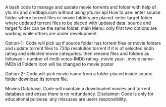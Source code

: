 A bash code to manage and update movie torrents and folder with help of yts.mx and omdbapi.com without using yts.mx api
How to use: 
enter source folder where torrent files or movie folders are placed. 
enter target folder where updated torrent files to be placed with updated data. source and target folder can be the same folder. 
main Menu: only first two options are working while others are under development.

Option-1-
Code will pick up if source folder has torrent files or movie folders and update torrent files to 720p resolution torrent if it is of selected imdb rating and selected movie categories. then rename files and folders as followed:- number of imdb votes-IMDb rating- movie year- ,movie name- IMDb id
Folders icon will be changed to movie poster 

Option-2-
Code will pick movie name from a folder placed inside source folder download its torrent file.

Movies Database. Code will maintain a downloaded movies and torrent database and ensue there is no redundancy. 
Disclaimer: Code is only for educational purpose. any missuses are users responsibility.
